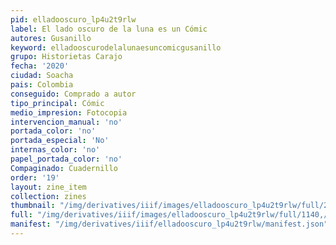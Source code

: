 ```yaml
---
pid: elladooscuro_lp4u2t9rlw
label: El lado oscuro de la luna es un Cómic
autores: Gusanillo
keyword: elladooscurodelalunaesuncomicgusanillo
grupo: Historietas Carajo
fecha: '2020'
ciudad: Soacha
pais: Colombia
conseguido: Comprado a autor
tipo_principal: Cómic
medio_impresion: Fotocopia
intervencion_manual: 'no'
portada_color: 'no'
portada_especial: 'No'
internas_color: 'no'
papel_portada_color: 'no'
Compaginado: Cuadernillo
order: '19'
layout: zine_item
collection: zines
thumbnail: "/img/derivatives/iiif/images/elladooscuro_lp4u2t9rlw/full/250,/0/default.jpg"
full: "/img/derivatives/iiif/images/elladooscuro_lp4u2t9rlw/full/1140,/0/default.jpg"
manifest: "/img/derivatives/iiif/elladooscuro_lp4u2t9rlw/manifest.json"
---
```

